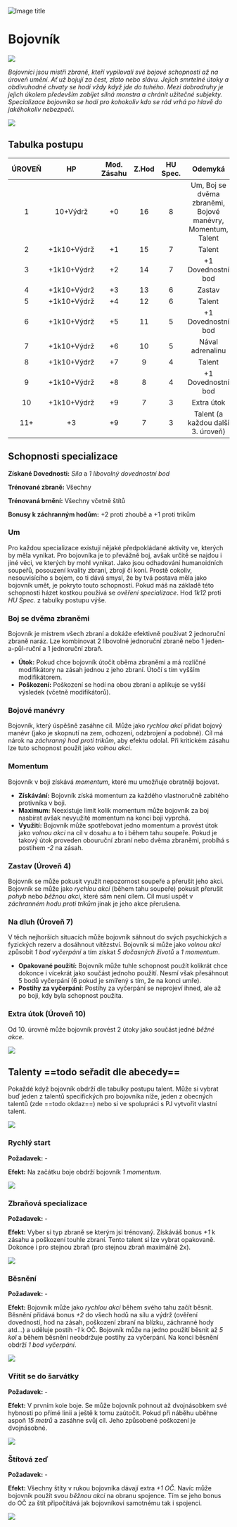 ![Image title](/assets/OW/classes/Fighter.png)

# Bojovník

<img src="/assets/sep_line.png"/>

*Bojovníci jsou mistři zbraně, kteří vypilovali své bojové schopnosti až na úroveň umění. Ať už bojují za čest, zlato nebo slávu. Jejich smrtelné útoky a obdivuhodné chvaty se hodí vždy když jde do tuhého. Mezi dobrodruhy je jejich úkolem především zabíjet silná monstra a chránit užitečné subjekty. Specializace bojovníka se hodí pro kohokoliv kdo se rád vrhá po hlavě do jakéhokoliv nebezpečí.*

<img src="/assets/sep_line.png"/>

## Tabulka postupu

| ÚROVEŇ |     HP      | Mod. Zásahu | Z.Hod | HU Spec. |                           Odemyká                           |
| :----: | :---------: | :---------: | :---: | :------: | :---------------------------------------------------------: |
|   1    |  10+Výdrž   |     +0      |  16   |    8     | Um, Boj se dvěma zbraněmi, Bojové manévry, Momentum, Talent |
|   2    | +1k10+Výdrž |     +1      |  15   |    7     |                           Talent                            |
|   3    | +1k10+Výdrž |     +2      |  14   |    7     |                     +1 Dovednostní bod                      |
|   4    | +1k10+Výdrž |     +3      |  13   |    6     |                           Zastav                            |
|   5    | +1k10+Výdrž |     +4      |  12   |    6     |                           Talent                            |
|   6    | +1k10+Výdrž |     +5      |  11   |    5     |                     +1 Dovednostní bod                      |
|   7    | +1k10+Výdrž |     +6      |  10   |    5     |                      Nával adrenalinu                       |
|   8    | +1k10+Výdrž |     +7      |   9   |    4     |                           Talent                            |
|   9    | +1k10+Výdrž |     +8      |   8   |    4     |                     +1 Dovednostní bod                      |
|   10   | +1k10+Výdrž |     +9      |   7   |    3     |                         Extra útok                          |
|  11+   |     +3      |     +9      |   7   |    3     |              Talent (a každou další 3. úroveň)              |

## Schopnosti specializace

**Získané Dovednosti:** *Síla* a *1 libovolný dovednostní bod*

**Trénované zbraně:** Všechny

**Trénovaná brnění:** Všechny včetně štítů

**Bonusy k záchranným hodům:** +2 proti zhoubě a +1 proti trikům

### Um

Pro každou specializace existují nějaké předpokládané aktivity ve, kterých by měla vynikat. Pro bojovníka je to převážně boj, avšak určitě se najdou i jiné věci, ve kterých by mohl vynikat. Jako jsou odhadování humanoidních soupeřů, posouzení kvality zbraní, zbrojí či koní. Prostě cokoliv, nesouvisícího s bojem, co ti dává smysl, že by tvá postava měla jako bojovník umět, je pokryto touto schopností. Pokud máš na základě této schopnosti házet kostkou používá se *ověření specializace*. Hod *1k12* proti *HU Spec.* z tabulky postupu výše.

### Boj se dvěma zbraněmi

Bojovník je mistrem všech zbraní a dokáže efektivně používat 2 jednoruční zbraně naráz. Lze kombinovat 2 libovolné jednoruční zbraně nebo 1 jeden-a-půl-ruční a 1 jednoruční zbraň.

- **Útok:** Pokud chce bojovník útočit oběma zbraněmi a má rozličné modifikátory na zásah jednou z jeho zbraní. Útočí s tím vyšším modifikátorem.
- **Poškození:** Poškození se hodí na obou zbraní a aplikuje se vyšší výsledek (včetně modifikátorů).

### Bojové manévry

Bojovník, který úspěšně zasáhne cíl. Může jako *rychlou akci* přidat bojový manévr (jako je skopnutí na zem, odhození, odzbrojení a podobné). Cíl má nárok na *záchranný hod proti trikům*, aby efektu odolal. Při kritickém zásahu lze tuto schopnost použít jako *volnou akci*.

### Momentum

Bojovník v boji získává *momentum*, které mu umožňuje obratněji bojovat.

- **Získávání:** Bojovník získá momentum za každého vlastnoručně zabitého protivníka v boji.
- **Maximum:** Neexistuje limit kolik momentum může bojovník za boj nasbírat avšak nevyužité momentum na konci boji vyprchá.
- **Využití:** Bojovník může spotřebovat jedno momentum a provést útok jako *volnou akci* na cíl v dosahu a to i během tahu soupeře. Pokud je takový útok proveden obouruční zbraní nebo dvěma zbraněmi, probíhá s postihem *-2* na zásah.

### Zastav (Úroveň 4)

Bojovník se může pokusit využít nepozornost soupeře a přerušit jeho akci. Bojovník se může jako *rychlou akci* (během tahu soupeře) pokusit přerušit *pohyb* nebo *běžnou akci*, které sám není cílem. Cíl musí uspět v *záchranném hodu proti trikům* jinak je jeho akce přerušena.

### Na dluh (Úroveň 7)

V těch nejhorších situacích může bojovník sáhnout do svých psychických a fyzických rezerv a dosáhnout vítězství. Bojovník si může jako *volnou akci* způsobit *1 bod vyčerpání* a tím získat *5 dočasných životů* a *1 momentum*.

- **Opakované použití:** Bojovník může tuhle schopnost použít kolikrát chce dokonce i vícekrát jako součást jednoho použití. Nesmí však přesáhnout 5 bodů vyčerpání (6 pokud je smířený s tím, že na konci umře).
- **Postihy za vyčerpání:** Postihy za vyčerpání se neprojeví ihned, ale až po boji, kdy byla schopnost použita.

### Extra útok (Úroveň 10)

Od 10. úrovně může bojovník provést 2 útoky jako součást jedné *běžné akce*.

<img src="/assets/sep_line.png"/>

## Talenty ==todo seřadit dle abecedy==

Pokaždé když bojovník obdrží dle tabulky postupu talent. Může si vybrat buď jeden z talentů specifických pro bojovníka níže, jeden z obecných talentů (zde ==todo okdaz==) nebo si ve spolupráci s PJ vytvořit vlastní talent.

<img src="/assets/sep_line.png"/>

### Rychlý start

**Požadavek:** -

**Efekt:** Na začátku boje obdrží bojovník *1 momentum*.

<img src="/assets/sep_line.png"/>

### Zbraňová specializace

**Požadavek:** -

**Efekt:** Vyber si typ zbraně se kterým jsi trénovaný. Získáváš bonus *+1* k zásahu a poškození touhle zbraní. Tento talent si lze vybrat opakovaně. Dokonce i pro stejnou zbraň (pro stejnou zbraň maximálně 2x).

<img src="/assets/sep_line.png"/>

### Běsnění

**Požadavek:** -

**Efekt:** Bojovník může jako *rychlou akci* během svého tahu začít běsnit. Běsnění přidává bonus *+2* do všech hodů na sílu a výdrž (ověření dovedností, hod na zásah, poškození zbraní na blízku, záchranné hody atd...) a uděluje postih *-1* k OČ. Bojovník může na jedno použití běsnit až *5 kol* a během běsnění neobdržuje postihy za vyčerpání. Na konci běsnění obdrží *1 bod vyčerpání*.

<img src="/assets/sep_line.png"/>

### Vřítit se do šarvátky

**Požadavek:** -

**Efekt:** V prvním kole boje. Se může bojovník pohnout až dvojnásobkem své hybnosti po přímé linii a ještě k tomu zaútočit. Pokud při náběhu uběhne aspoň *15 metrů* a zasáhne svůj cíl. Jeho způsobené poškození je dvojnásobné.

<img src="/assets/sep_line.png"/>

### Štítová zeď

**Požadavek:** -

**Efekt:** Všechny štíty v rukou bojovníka dávají extra *+1 OČ*. Navíc může bojovník použít svou *běžnou akci* na obranu spojence. Tím se jeho bonus do OČ za štít připočítává jak bojovníkovi samotnému tak i spojenci.

<img src="/assets/sep_line.png"/>
